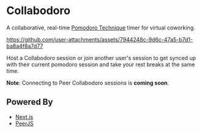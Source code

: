 # Collabodoro

A collaborative, real-time [Pomodoro Technique](https://www.pomodorotechnique.com/) timer for virtual coworking.

https://github.com/user-attachments/assets/7944248c-9d6c-47a5-b7d1-ba8a4f8a7d77

Host a Collabodoro session or join another user's session to get synced up with their current pomodoro session and take your rest breaks at the same time.

**Note**: Connecting to Peer Collabodoro sessions is **coming soon**.

## Powered By

- [Next.js](https://nextjs.org/)
- [PeerJS](https://peerjs.com/)
